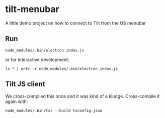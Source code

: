 # tilt-menubar

A little demo project on how to connect to Tilt from the OS menubar

## Run

```
node_modules/.bin/electron index.js
```

or for interactive development:

```
ls * | entr -r node_modules/.bin/electron index.js
```

## Tilt JS client

We cross-compiled this once and it was kind of a kludge. Cross-compile it again with:

```
node_modules/.bin/tsc --build tsconfig.json
```
